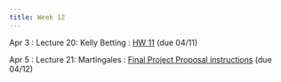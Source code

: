 ```yaml
---
title: Week 12
---
```


Apr 3
: Lecture 20: Kelly Betting
    : <!-- [Slides](https://docs.google.com/presentation/d/1e4PvC9oLF_2GEjhQ1YWQALGcQ8KmkMlN_no8HV_NofU/edit?usp=sharing) / -->
    [HW 11](/assets/hw11/hw11.pdf) (due 04/11)  

Apr 5
: Lecture 21: Martingales
    : [Final Project Proposal instructions](/assets/Proposal.pdf) (due 04/12)

<!-- Apr 7 -->
<!-- : Discussion 11 -->
<!--     :  [Discussion Worksheet](https://docs.google.com/document/d/1yf-0-J1t_qCyCKZshoxBupWiVyhMmq2NEV0tnCsROQc/edit?usp=sharing) -->
